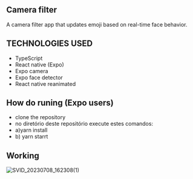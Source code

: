 ##  Camera filter
A camera filter app that updates emoji based on real-time face behavior.


## TECHNOLOGIES USED
- TypeScript
- React native (Expo)
- Expo camera
- Expo face detector
- React native reanimated


## How do runing (Expo users)
- clone the repository
- no diretório deste repositório execute estes comandos:
- a)yarn  install
- b) yarn starrt



## Working



![SVID_20230708_162308(1)](https://github.com/matimbejose/camerafilter/assets/81678247/a507f24e-221a-4647-8349-51584e80f07b)
